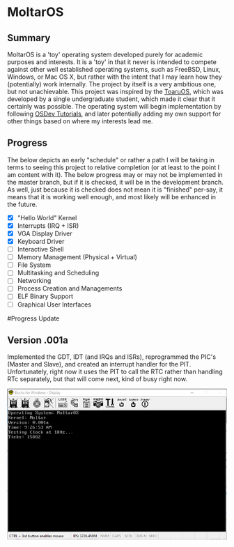 # MoltarOS

## Summary

MoltarOS is a 'toy' operating system developed purely for academic purposes and interests. It is a 'toy' in that it never is intended to compete against other well established operating systems, such as FreeBSD, Linux, Windows, or Mac OS X, but rather with the intent that I may learn how they (potentially) work internally. The project by itself is a very ambitious one, but not unachievable. This project was inspired by the [ToaruOS](https://github.com/klange/toaruos), which was developed by a single undergraduate student, which made it clear that it certainly was possible. The operating system will begin implementation by following [OSDev Tutorials](http://wiki.osdev.org/Tutorials), and later potentially adding my own support for other things based on where my interests lead me.

## Progress

The below depicts an early "schedule" or rather a path I will be taking in terms to seeing this project to relative completion (or at least to the point I am content with it). The below progress may or may not be implemented in the master branch, but if it is checked, it will be in the development branch. As well, just because it is checked does not mean it is "finished" per-say, it means that it is working well enough, and most likely will be enhanced in the future.

- [x] "Hello World" Kernel
- [x] Interrupts (IRQ + ISR)
- [x] VGA Display Driver
- [x] Keyboard Driver
- [ ] Interactive Shell
- [ ] Memory Management (Physical + Virtual)
- [ ] File System
- [ ] Multitasking and Scheduling
- [ ] Networking
- [ ] Process Creation and Managements
- [ ] ELF Binary Support
- [ ] Graphical User Interfaces

#Progress Update

## Version .001a

Implemented the GDT, IDT (and IRQs and ISRs), reprogrammed the PIC's (Master and Slave), and created an interrupt handler for the PIT. Unfortunately, right now it uses the PIT to call the RTC rather than handling RTc separately, but that will come next, kind of busy right now.

![Screenshot](/os_progress.PNG)